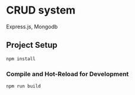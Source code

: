 # CRUD system
Express.js, Mongodb

## Project Setup

```sh
npm install
```

### Compile and Hot-Reload for Development

```sh
npm run build
```
